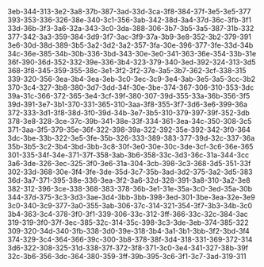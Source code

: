 3eb-344-313-3e2-3a8-37b-387-3ad-33d-3ca-3f8-384-37f-3e5-3e5-377
393-353-336-326-38e-340-3c1-356-3ab-342-38d-3a4-37d-36c-3fb-3f1
33d-36b-3f3-3a6-32a-343-3c0-3da-388-306-3b7-3b5-3a5-387-31b-332
377-342-3a3-359-384-3d9-3f7-3ac-3f9-37a-3b9-3e8-352-3b2-379-391
3e6-30d-38d-389-3b5-3a2-3d2-3a2-357-3fa-30e-396-377-3fe-33d-34b
34c-36e-385-34b-30b-336-3bd-343-30e-3e0-341-363-36e-354-33b-31e
36f-390-36d-352-332-39e-336-3b4-323-379-340-3ed-392-324-313-3d5
368-3f8-345-359-355-38c-3e1-3f2-3f2-37e-3a5-3b7-362-3cf-338-315
339-320-356-3ea-3b4-3ea-3eb-3c0-3ec-3c9-3e4-3ab-3e5-3a5-3cc-3b2
370-3c4-327-3b8-380-3d7-3dd-34f-30e-3be-374-367-306-310-353-3dc
39a-31c-366-372-365-3e4-3cf-39f-380-307-39d-355-33a-36b-356-3f5
39d-391-3e7-3b1-370-331-365-310-3aa-3f8-355-3f7-3d6-3e6-399-36a
372-333-3d1-3f8-38d-3f0-39d-34b-3e7-3b5-310-379-397-39f-352-3db
378-3e8-328-3ce-37c-39b-341-38e-33f-334-361-3ea-34c-350-308-3c5
371-3aa-3f5-379-35e-36f-322-398-39a-322-392-35e-392-342-3f0-364
3dc-3be-33b-322-3e5-3fe-35b-326-333-389-383-377-39d-32c-337-36a
35b-3b5-3c2-3b4-3bd-3bb-3c8-30f-3e0-30e-30c-3de-3cf-3c6-36e-365
301-335-34f-34e-371-37f-358-3ab-3b6-358-33c-3d3-36c-31a-344-3cc
3a6-3de-326-3ec-325-3f0-3e6-31a-304-3cb-398-3c3-368-3d5-351-33f
302-33d-368-30e-3f4-3fe-3de-35d-3c7-35b-3ad-3d2-375-3a2-3d5-383
36d-3a7-371-395-38e-336-3ea-3f2-3a6-32d-328-391-3a8-310-3a2-3e8
382-312-396-3ce-338-368-383-378-36b-3e1-31e-35a-3c0-3ed-35a-30b
344-37d-375-3c3-3d3-3ae-3d4-3bb-3bb-398-3ed-301-3be-3ea-32e-3e9
3c0-340-3c9-377-3a0-355-3ab-306-37c-314-321-354-3f7-3b3-34b-3c0
3b4-363-3c4-378-3f0-3f1-339-306-33c-312-3ff-366-33c-32c-384-3ac
319-319-3f0-37f-3ec-385-32c-314-35c-398-3c3-3de-3eb-374-385-322
309-320-34d-340-3fb-338-3d0-39e-318-3b4-3a1-3b1-3bb-3f2-3bd-3f4
374-329-3c4-364-366-39c-300-3b8-378-38f-3d4-318-331-369-372-314
3d6-322-308-325-31d-338-37f-372-3f8-371-3c0-3e4-341-327-38b-39f
32c-3b6-356-3dc-364-380-359-3ff-39b-395-3c6-3f1-3c7-3ad-319-311
